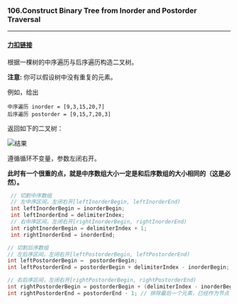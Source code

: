 ### 106.Construct Binary Tree from Inorder and Postorder Traversal

------



#### [力扣链接](https://leetcode-cn.com/problems/construct-binary-tree-from-inorder-and-postorder-traversal/)

根据一棵树的中序遍历与后序遍历构造二叉树。

**注意:**
你可以假设树中没有重复的元素。

例如，给出

```
中序遍历 inorder = [9,3,15,20,7]
后序遍历 postorder = [9,15,7,20,3]
```

返回如下的二叉树：

![结果](https://assets.leetcode.com/uploads/2021/02/19/tree.jpg)

遵循循环不变量，参数左闭右开。

**此时有一个很重的点，就是中序数组大小一定是和后序数组的大小相同的（这是必然）。**

```java
 // 切割中序数组
 // 左中序区间，左闭右开[leftInorderBegin, leftInorderEnd)
 int leftInorderBegin = inorderBegin;
 int leftInorderEnd = delimiterIndex;
 // 右中序区间，左闭右开[rightInorderBegin, rightInorderEnd)
 int rightInorderBegin = delimiterIndex + 1;
 int rightInorderEnd = inorderEnd;

// 切割后序数组
// 左后序区间，左闭右开[leftPostorderBegin, leftPostorderEnd)
int leftPostorderBegin =  postorderBegin;
int leftPostorderEnd = postorderBegin + delimiterIndex - inorderBegin; // 终止位置是 需要加上 中序区间的大小size

// 右后序区间，左闭右开[rightPostorderBegin, rightPostorderEnd)
int rightPostorderBegin = postorderBegin + (delimiterIndex - inorderBegin);
int rightPostorderEnd = postorderEnd - 1; // 排除最后一个元素，已经作为节点了
```

